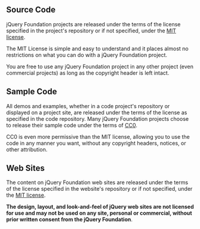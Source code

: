 <script>{
	"title": "License"
}</script>

## Source Code

jQuery Foundation projects are released under the terms of the license specified in the project's repository or if not specified, under the [MIT license](https://tldrlegal.com/license/mit-license).

The MIT License is simple and easy to understand and it places almost no restrictions on what you can do with a jQuery Foundation project.

You are free to use any jQuery Foundation project in any other project (even commercial projects) as long as the copyright header is left intact.

## Sample Code

All demos and examples, whether in a code project's repository or displayed on a project site, are released under the terms of the license as specified in the code repository. Many jQuery Foundation projects choose to release their sample code under the terms of [CC0](https://tldrlegal.com/l/cc0-1.0).

CC0 is even more permissive than the MIT license, allowing you to use the code in any manner you want, without any copyright headers, notices, or other attribution.

## Web Sites

The content on jQuery Foundation web sites are released under the terms of the license specified in the website's repository or if not specified, under the [MIT license](https://tldrlegal.com/license/mit-license).

**The design, layout, and look-and-feel of jQuery web sites are not licensed for use and may not be used on any site, personal or commercial, without prior written consent from the jQuery Foundation**.
